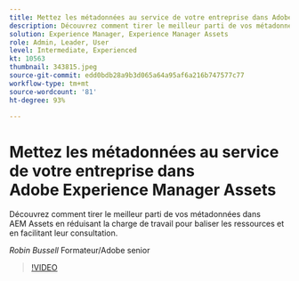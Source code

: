 ```yaml
---
title: Mettez les métadonnées au service de votre entreprise dans Adobe Experience Manager Assets
description: Découvrez comment tirer le meilleur parti de vos métadonnées dans AEM Assets en réduisant la charge de travail pour baliser les ressources et en facilitant leur consultation.
solution: Experience Manager, Experience Manager Assets
role: Admin, Leader, User
level: Intermediate, Experienced
kt: 10563
thumbnail: 343815.jpeg
source-git-commit: edd0bdb28a9b3d065a64a95af6a216b747577c77
workflow-type: tm+mt
source-wordcount: '81'
ht-degree: 93%

---
```


# Mettez les métadonnées au service de votre entreprise dans Adobe Experience Manager Assets

Découvrez comment tirer le meilleur parti de vos métadonnées dans AEM Assets en réduisant la charge de travail pour baliser les ressources et en facilitant leur consultation.

*Robin Bussell* Formateur/Adobe senior

>[!VIDEO](https://video.tv.adobe.com/v/343815/?quality=12&learn=on)
